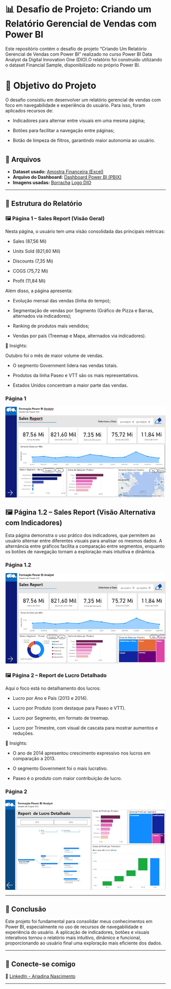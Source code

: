 # 📊 Desafio de Projeto: Criando um Relatório Gerencial de Vendas com Power BI

Este repositório contém o desafio de projeto “Criando Um Relatório Gerencial de Vendas com Power BI” realizado no curso Power BI Data Analyst da Digital Innovation One (DIO).O relatório foi construído utilizando o dataset Financial Sample, disponibilizado no próprio Power BI.

# 🎯 Objetivo do Projeto

O desafio consistiu em desenvolver um relatório gerencial de vendas com foco em navegabilidade e experiência do usuário. Para isso, foram aplicados recursos de:

- Indicadores para alternar entre visuais em uma mesma página;

- Botões para facilitar a navegação entre páginas;

- Botão de limpeza de filtros, garantindo maior autonomia ao usuário.

#
## 📁 Arquivos

* **Dataset usado:** [Amostra Financeira (Excel)](Arquivos/Financial%20Sample.xlsx)
* **Arquivo do Dashboard:** [Dashboard Power BI (PBIX)](Arquivos/dashboard_gerencial_vendas_pbi.pbix)
* **Imagens usadas:** [Borracha](Arquivos/Clean%blue.png) [Logo DIO](Arquivos/logo_dio.png)


---

## 📝 Estrutura do Relatório  

### 🖼️ Página 1 – Sales Report (Visão Geral)

Nesta página, o usuário tem uma visão consolidada das principais métricas:

- Sales (87,56 Mi)

- Units Sold (821,60 Mil)

- Discounts (7,35 Mi)

- COGS (75,72 Mi)

- Profit (11,84 Mi)

Além disso, a página apresenta:

- Evolução mensal das vendas (linha do tempo);

- Segmentação de vendas por Segmento (Gráfico de Pizza e Barras, alternados via indicadores);

- Ranking de produtos mais vendidos;

- Vendas por país (Treemap e Mapa, alternados via indicadores).

📌 Insights:

Outubro foi o mês de maior volume de vendas.

- O segmento Government lidera nas vendas totais.

- Produtos da linha Paseo e VTT são os mais representativos.

- Estados Unidos concentram a maior parte das vendas.

### Página 1  
![Visão 1](Arquivos/pagina1.jpg) 

## 🖼️ Página 1.2 – Sales Report (Visão Alternativa com Indicadores)

Esta página demonstra o uso prático dos indicadores, que permitem ao usuário alternar entre diferentes visuais para analisar os mesmos dados. A alternância entre gráficos facilita a comparação entre segmentos, enquanto os botões de navegação tornam a exploração mais intuitiva e dinâmica.

### Página 1.2 
![Visão 1.2](Arquivos/pagina1.2.jpg) 

### 🖼️ Página 2 – Report de Lucro Detalhado

Aqui o foco está no detalhamento dos lucros:

- Lucro por Ano e País (2013 e 2014).

- Lucro por Produto (com destaque para Paseo e VTT).

- Lucro por Segmento, em formato de treemap.

- Lucro por Trimestre, com visual de cascata para mostrar aumentos e reduções.

📌 Insights:

- O ano de 2014 apresentou crescimento expressivo nos lucros em comparação a 2013.

- O segmento Government foi o mais lucrativo.

- Paseo é o produto com maior contribuição de lucro.

### Página 2
![Visão 1.2](Arquivos/pagina2.jpg) 

---

## 🚀 Conclusão

Este projeto foi fundamental para consolidar meus conhecimentos em Power BI, especialmente no uso de recursos de navegabilidade e experiência do usuário. A aplicação de indicadores, botões e visuais interativos tornou o relatório mais intuitivo, dinâmico e funcional, proporcionando ao usuário final uma exploração mais eficiente dos dados.


---

## 🔗 Conecte-se comigo  
📌 [LinkedIn - Ariadina Nascimento](https://www.linkedin.com/in/ariadinaanascimento)  

---
